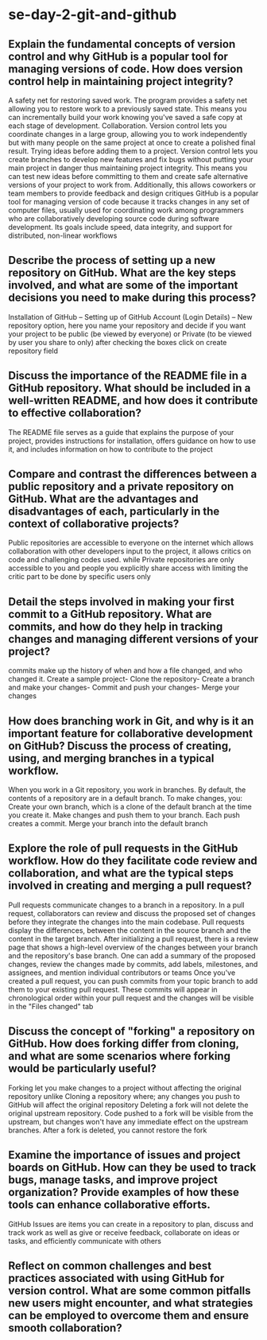 # se-day-2-git-and-github
## Explain the fundamental concepts of version control and why GitHub is a popular tool for managing versions of code. How does version control help in maintaining project integrity?
A safety net for restoring saved work. The program provides a safety net allowing you to restore work to a previously saved state. This means you can incrementally build your work knowing you've saved a safe copy at each stage of development.
Collaboration. Version control lets you coordinate changes in a large group, allowing you to work independently but with many people on the same project at once to create a polished final result.
Trying ideas before adding them to a project. Version control lets you create branches to develop new features and fix bugs without putting your main project in danger thus maintaining project integrity. This means you can test new ideas before committing to them and create safe alternative versions of your project to work from. Additionally, this allows coworkers or team members to provide feedback and design critiques 
GitHub is a popular tool for managing version of code because it tracks changes in any set of computer files, usually used for coordinating work among programmers who are collaboratively developing source code during software development. Its goals include speed, data integrity, and support for distributed, non-linear workflows

## Describe the process of setting up a new repository on GitHub. What are the key steps involved, and what are some of the important decisions you need to make during this process?
Installation of GitHub – Setting up of GitHub Account (Login Details) – New repository option, here you name your repository and decide if you want your project to be public (be viewed by everyone) or Private (to be viewed by user you share to only) after checking the boxes click on create repository field
## Discuss the importance of the README file in a GitHub repository. What should be included in a well-written README, and how does it contribute to effective collaboration?
The README file serves as a guide that explains the purpose of your project, provides instructions for installation, offers guidance on how to use it, and includes information on how to contribute to the project
## Compare and contrast the differences between a public repository and a private repository on GitHub. What are the advantages and disadvantages of each, particularly in the context of collaborative projects?
Public repositories are accessible to everyone on the internet which allows collaboration with other developers input to the project, it allows critics on code and challenging codes used. while Private repositories are only accessible to you and people you explicitly share access with limiting the critic part to be done by specific users only
## Detail the steps involved in making your first commit to a GitHub repository. What are commits, and how do they help in tracking changes and managing different versions of your project?
commits make up the history of when and how a file changed, and who changed it.
Create a sample project- Clone the repository- Create a branch and make your changes- Commit and push your changes- Merge your changes

## How does branching work in Git, and why is it an important feature for collaborative development on GitHub? Discuss the process of creating, using, and merging branches in a typical workflow.
When you work in a Git repository, you work in branches. By default, the contents of a repository are in a default branch. To make changes, you:
Create your own branch, which is a clone of the default branch at the time you create it. Make changes and push them to your branch. Each push creates a commit. Merge your branch into the default branch

## Explore the role of pull requests in the GitHub workflow. How do they facilitate code review and collaboration, and what are the typical steps involved in creating and merging a pull request?
Pull requests communicate changes to a branch in a repository. In a pull request, collaborators can review and discuss the proposed set of changes before they integrate the changes into the main codebase. Pull requests display the differences, between the content in the source branch and the content in the target branch.
After initializing a pull request, there is a review page that shows a high-level overview of the changes between your branch and the repository's base branch. One can add a summary of the proposed changes, review the changes made by commits, add labels, milestones, and assignees, and mention individual contributors or teams
Once you've created a pull request, you can push commits from your topic branch to add them to your existing pull request. These commits will appear in chronological order within your pull request and the changes will be visible in the "Files changed" tab

## Discuss the concept of "forking" a repository on GitHub. How does forking differ from cloning, and what are some scenarios where forking would be particularly useful?
Forking let you make changes to a project without affecting the original repository unlike Cloning a repository where; any changes you push to GitHub will affect the original repository
Deleting a fork will not delete the original upstream repository. Code pushed to a fork will be visible from the upstream, but changes won't have any immediate effect on the upstream branches. After a fork is deleted, you cannot restore the fork

## Examine the importance of issues and project boards on GitHub. How can they be used to track bugs, manage tasks, and improve project organization? Provide examples of how these tools can enhance collaborative efforts.
GitHub Issues are items you can create in a repository to plan, discuss and track work as well as give or receive feedback, collaborate on ideas or tasks, and efficiently communicate with others
## Reflect on common challenges and best practices associated with using GitHub for version control. What are some common pitfalls new users might encounter, and what strategies can be employed to overcome them and ensure smooth collaboration?
